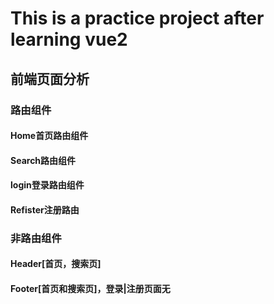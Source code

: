 # This is a practice project after learning vue2
## 前端页面分析
###  路由组件
#### Home首页路由组件
#### Search路由组件
#### login登录路由组件
#### Refister注册路由
### 非路由组件
#### Header[首页，搜索页]
#### Footer[首页和搜索页]，登录|注册页面无